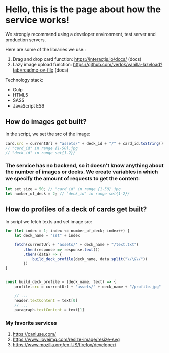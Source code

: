 # Hello, this is the page about how the service works!

We strongly recommend using a developer environment, test server and production servers.

Here are some of the libraries we use::
1. Drag and drop card function: https://interactjs.io/docs/ (docs)
2. Lazy image upload function: https://github.com/verlok/vanilla-lazyload?tab=readme-ov-file (docs)

Technology stack:
- Gulp
- HTML5
- SASS
- JavaScript ES6

## How do images get built?

In the script, we set the src of the image:
``` JavaScript
card.src = currentUrl + "assets/" + deck_id + "/" + card_id.toString() + ".jpg";
// "card_id" in range {1-50}.jpg
// "deck_id" in range set{1-2}/
```
### The service has no backend, so it doesn't know anything about the number of images or decks. We create variables in which we specify the amount of requests to get the content:
``` JavaScript
let set_size = 50; // "card_id" in range {1-50}.jpg
let number_of_deck = 2; // "deck_id" in range set{1-2}/
```
## How do profiles of a deck of cards get built?
In script we fetch texts and set image src: 
``` JavaScript
for (let index = 1; index <= number_of_deck; index++) {
    let deck_name = "set" + index

    fetch(currentUrl + 'assets/' + deck_name + "/text.txt")
        .then(response => response.text())
        .then((data) => {
            build_deck_profile(deck_name, data.split("\/\&\/"))
        })
}


const build_deck_profile = (deck_name, text) => {
    profile.src = currentUrl + 'assets/' + deck_name + "/profile.jpg"

    // ...
    header.textContent = text[0]
    // ...
    paragraph.textContent = text[1]
```

### My favorite services
1. https://caniuse.com/
2. https://www.iloveimg.com/resize-image/resize-svg
3. https://www.mozilla.org/en-US/firefox/developer/
